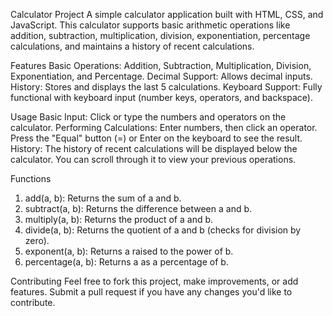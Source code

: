 Calculator Project
A simple calculator application built with HTML, CSS, and JavaScript. This calculator supports basic arithmetic operations like addition, subtraction, multiplication, division, exponentiation, percentage calculations, and maintains a history of recent calculations.

Features
Basic Operations: Addition, Subtraction, Multiplication, Division, Exponentiation, and Percentage.
Decimal Support: Allows decimal inputs.
History: Stores and displays the last 5 calculations.
Keyboard Support: Fully functional with keyboard input (number keys, operators, and backspace).

Usage
Basic Input: Click or type the numbers and operators on the calculator.
Performing Calculations: Enter numbers, then click an operator. Press the "Equal" button (=) or Enter on the keyboard to see the result.
History: The history of recent calculations will be displayed below the calculator. You can scroll through it to view your previous operations.

Functions
1. add(a, b): Returns the sum of a and b.
2. subtract(a, b): Returns the difference between a and b.
3. multiply(a, b): Returns the product of a and b.
4. divide(a, b): Returns the quotient of a and b (checks for division by zero).
5. exponent(a, b): Returns a raised to the power of b.
6. percentage(a, b): Returns a as a percentage of b.

Contributing
Feel free to fork this project, make improvements, or add features. Submit a pull request if you have any changes you'd like to contribute.
